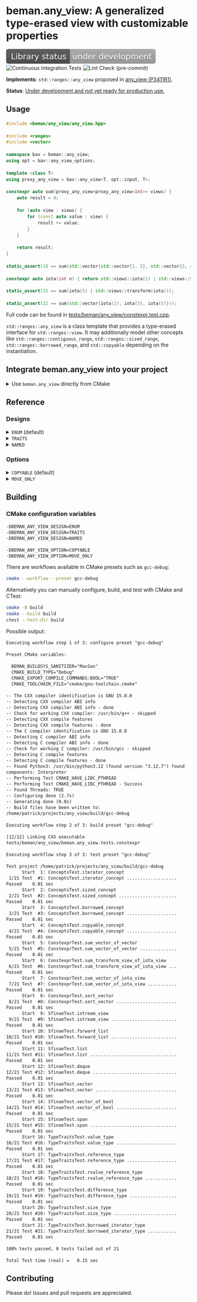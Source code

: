 <!--
SPDX-License-Identifier: Apache-2.0 WITH LLVM-exception
-->

# beman.any_view: A generalized type-erased view with customizable properties

![Library Status](https://github.com/bemanproject/beman/blob/c6997986557ec6dda98acbdf502082cdf7335526/images/badges/beman_badge-beman_library_under_development.svg)
![Continuous Integration Tests](https://github.com/bemanproject/any_view/actions/workflows/ci_tests.yml/badge.svg)
![Lint Check (pre-commit)](https://github.com/bemanproject/any_view/actions/workflows/pre-commit.yml/badge.svg)

**Implements**: `std::ranges::any_view` proposed in [any_view (P3411R1)](https://wg21.link/P3411R1).

**Status**: [Under development and not yet ready for production use.](https://github.com/bemanproject/beman/blob/main/docs/BEMAN_LIBRARY_MATURITY_MODEL.md#under-development-and-not-yet-ready-for-production-use)

## Usage

```cpp
#include <beman/any_view/any_view.hpp>

#include <ranges>
#include <vector>

namespace bav = beman::any_view;
using opt = bav::any_view_options;

template <class T>
using proxy_any_view = bav::any_view<T, opt::input, T>;

constexpr auto sum(proxy_any_view<proxy_any_view<int>> views) {
    auto result = 0;

    for (auto view : views) {
        for (const auto value : view) {
            result += value;
        }
    }

    return result;
}

static_assert(10 == sum(std::vector{std::vector{1, 2}, std::vector{3, 4}}));

constexpr auto iota(int n) { return std::views::iota(1) | std::views::take(n); };

static_assert(35 == sum(iota(5) | std::views::transform(iota)));

static_assert(22 == sum(std::vector{iota(1), iota(3), iota(5)}));
```

Full code can be found in [tests/beman/any_view/constexpr.test.cpp](tests/beman/any_view/constexpr.test.cpp).

`std::ranges::any_view` is a class template that provides a type-erased interface for `std::ranges::view`.
It may additionally model other concepts like `std::ranges::contiguous_range`, `std::ranges::sized_range`,
`std::ranges::borrowed_range`, and `std::copyable` depending on the instantiation.

## Integrate beman.any_view into your project

<details>
<summary>Use <code>beman.any_view</code> directly from CMake</summary>

For CMake based projects, you can include it as a dependency using the `FetchContent` module:

```cmake
include(FetchContent)

FetchContent_Declare(
  beman.any_view
  GIT_REPOSITORY https://github.com/bemanproject/any_view.git
  GIT_TAG main
  EXCLUDE_FROM_ALL)
FetchContent_MakeAvailable(beman.any_view)
```

You will also need to add `beman::any_view` to the link libraries of any targets that include `beman/any_view/*.hpp` in
their source or header files:

```cmake
target_link_libraries(yourlib PUBLIC beman::any_view)
```

</details>

## Reference

### Designs

<details>
<summary><code>ENUM</code> (default)</summary>

Synopsis:

```cpp
#define BEMAN_ANY_VIEW_USE_ENUM()   1
#define BEMAN_ANY_VIEW_USE_TRAITS() 0
#define BEMAN_ANY_VIEW_USE_NAMED()  0

namespace beman::any_view {

enum class any_view_options {
    input         = 0b0000000,
    forward       = 0b0000001,
    bidirectional = 0b0000011,
    random_access = 0b0000111,
    contiguous    = 0b0001111,
    sized         = 0b0010000,
    borrowed      = 0b0100000,
#if BEMAN_ANY_VIEW_USE_COPYABLE()
    copyable      = 0b1000000,
#elif BEMAN_ANY_VIEW_USE_MOVE_ONLY()
    move_only     = 0b1000000,
#endif
};

constexpr auto operator|(any_view_options l, any_view_options r) noexcept -> any_view_options;
constexpr auto operator&(any_view_options l, any_view_options r) noexcept -> any_view_options;
constexpr auto operator^(any_view_options l, any_view_options r) noexcept -> any_view_options;

constexpr auto operator~(any_view_options o) noexcept -> any_view_options;

constexpr auto operator|=(any_view_options& l, any_view_options r) noexcept -> any_view_options&;
constexpr auto operator&=(any_view_options& l, any_view_options r) noexcept -> any_view_options&;
constexpr auto operator^=(any_view_options& l, any_view_options r) noexcept -> any_view_options&;

template <class ElementT,
          any_view_options OptionsV = any_view_options::input,
          class RefT                = ElementT&,
          class RValueRefT          = /*as-rvalue-t*/<RefT>,
          class DiffT               = std::ptrdiff_t>
class any_view : public std::ranges::view_interface<any_view<ElementT, OptionsV, RefT, RValueRefT, DiffT>> {
    class iterator; // exposition-only
    class sentinel; // exposition-only

    using size_type = /*make-unsigned-like-t*/<DiffT>; // exposition-only

    static constexpr bool copyable = // exposition-only
#if BEMAN_ANY_VIEW_USE_COPYABLE()
        (OptionsV & any_view_options::copyable) == any_view_options::copyable;
#elif BEMAN_ANY_VIEW_USE_MOVE_ONLY()
        (OptionsV & any_view_options::move_only) != any_view_options::move_only;
#endif

    static constexpr bool sized = // exposition-only
        (OptionsV & any_view_options::sized) == any_view_options::sized;

  public:
    template </*viewable-range-compatible-with*/<any_view> RangeT>
    constexpr any_view(RangeT&& range);

    constexpr any_view(const any_view&) requires copyable;

    constexpr any_view(any_view&&) noexcept;

    constexpr auto operator=(const any_view&) -> any_view& requires copyable;

    constexpr auto operator=(any_view&&) noexcept -> any_view&;

    constexpr auto begin() -> iterator;

    constexpr auto end() -> sentinel;

    constexpr auto size() const -> size_type requires sized;
};

} // namespace beman::any_view

template <class ElementT, auto OptionsV, class RefT, class RValueRefT, class DiffT>
inline constexpr bool std::ranges::enable_borrowed_range<
    beman::any_view::any_view<ElementT, OptionsV, RefT, RValueRefT, DiffT>> =
        (OptionsV & beman::any_view::any_view_options::borrowed) == beman::any_view::any_view_options::borrowed;
```

</details>

<details>
<summary><code>TRAITS</code></summary>

Synopsis:

```cpp
#define BEMAN_ANY_VIEW_USE_ENUM()   0
#define BEMAN_ANY_VIEW_USE_TRAITS() 1
#define BEMAN_ANY_VIEW_USE_NAMED()  0

namespace beman::any_view {

struct default_range_traits {};

template <std::ranges::range RangeT>
struct range_traits {
    using iterator_concept      = /*range-concept-t*/<RangeT>;
    using reference_type        = std::ranges::range_reference_t<RangeT>;
    using rvalue_reference_type = std::ranges::range_rvalue_reference_t<RangeT>;
    using difference_type       = std::ranges::range_difference_t<RangeT>;

    static constexpr bool sized     = std::ranges::sized_range<RangeT>;
    static constexpr bool borrowed  = std::ranges::borrowed_range<RangeT>;
#if BEMAN_ANY_VIEW_USE_COPYABLE()
    static constexpr bool copyable  = std::copyable<RangeT>;
#elif BEMAN_ANY_VIEW_USE_MOVE_ONLY()
    static constexpr bool move_only = not std::copyable<RangeT>;
#endif
};

template <class ElementT, class RangeTraitsT = default_range_traits>
class any_view : public std::ranges::view_interface<any_view<ElementT, RangeTraitsT>> {
    class iterator; // exposition-only
    class sentinel; // exposition-only

    using difference_type = /*difference-type-or-t*/<std::ptrdiff_t, RangeTraitsT>; // exposition-only
    using size_type       = /*make-unsigned-like-t*/<difference_type>; // exposition-only

    static constexpr bool copyable = // exposition-only
#if BEMAN_ANY_VIEW_USE_COPYABLE()
        /*copyable-or-v*/<false, RangeTraitsT>;
#elif BEMAN_ANY_VIEW_USE_MOVE_ONLY()
        not /*move-only-or-v*/<false, RangeTraitsT>;
#endif

    static constexpr bool sized = /*sized-or-v*/<false, RangeTraitsT>; // exposition-only

  public:
    template </*viewable-range-compatible-with*/<any_view> RangeT>
    constexpr any_view(RangeT&& range);

    constexpr any_view(const any_view&) requires copyable;

    constexpr any_view(any_view&&) noexcept;

    constexpr auto operator=(const any_view&) -> any_view& requires copyable;

    constexpr auto operator=(any_view&&) noexcept -> any_view&;

    constexpr auto begin() -> iterator;

    constexpr auto end() -> sentinel;

    constexpr auto size() const -> size_type requires sized;
};

} // namespace beman::any_view

template <class ElementT, class RangeTraitsT>
inline constexpr bool std::ranges::enable_borrowed_range<beman::any_view::any_view<ElementT, RangeTraitsT>> =
    /*borrowed-or-v*/<false, RangeTraitsT>;
```

</details>

<details>
<summary><code>NAMED</code></summary>

Synopsis:

```cpp
#define BEMAN_ANY_VIEW_USE_ENUM()   0
#define BEMAN_ANY_VIEW_USE_TRAITS() 0
#define BEMAN_ANY_VIEW_USE_NAMED()  1

namespace beman::any_view {

template <class T>
struct type_t {
    using type = T;
};

template <class T>
inline constexpr type_t<T> type{};

template <class RefT,
          class IterConceptT = std::input_iterator_tag,
          class RValueRefT   = /*as-rvalue-t*/<RefT>,
          class DiffT        = std::ptrdiff_t>
struct any_view_options {
    type_t<RefT>         reference_type;
    type_t<IterConceptT> iterator_concept      = {};
    bool                 sized                 = false;
#if BEMAN_ANY_VIEW_USE_COPYABLE()
    bool                 copyable              = false;
#elif BEMAN_ANY_VIEW_USE_MOVE_ONLY()
    bool                 move_only             = false;
#endif
    bool                 borrowed              = false;
    type_t<RValueRefT>   rvalue_reference_type = {};
    type_t<DiffT>        difference_type       = {};
};

template <class ElementT, any_view_options OptionsV = {.reference_type = type<ElementT&>}>
class any_view : public std::ranges::view_interface<any_view<ElementT, OptionsV>> {
    class iterator; // exposition-only
    class sentinel; // exposition-only

    using difference_type = decltype(OptionsV.difference_type)::type; // exposition-only
    using size_type       = /*make-unsigned-like-t*/<difference_type>; // exposition-only

    static constexpr bool copyable = // exposition-only
#if BEMAN_ANY_VIEW_USE_COPYABLE()
        OptionsV.copyable;
#elif BEMAN_ANY_VIEW_USE_MOVE_ONLY()
        not OptionsV.move_only;
#endif

    static constexpr bool sized = OptionsV.sized; // exposition-only

  public:
    template </*viewable-range-compatible-with*/<any_view> RangeT>
    constexpr any_view(RangeT&& range);

    constexpr any_view(const any_view&) requires copyable;

    constexpr any_view(any_view&&) noexcept;

    constexpr auto operator=(const any_view&) -> any_view& requires copyable;

    constexpr auto operator=(any_view&&) noexcept -> any_view&;

    constexpr auto begin() -> iterator;

    constexpr auto end() -> sentinel;

    constexpr auto size() const -> size_type requires sized;
};

} // namespace beman::any_view

template <class ElementT, auto OptionsV>
inline constexpr bool std::ranges::enable_borrowed_range<beman::any_view::any_view<ElementT, OptionsV>> =
    OptionsV.borrowed;
```

</details>

### Options

<details>
<summary><code>COPYABLE</code> (default)</summary>

Synopsis:

```cpp
#define BEMAN_ANY_VIEW_USE_COPYABLE()  1
#define BEMAN_ANY_VIEW_USE_MOVE_ONLY() 0
```

</details>

<details>
<summary><code>MOVE_ONLY</code></summary>

Synopsis:

```cpp
#define BEMAN_ANY_VIEW_USE_COPYABLE()  0
#define BEMAN_ANY_VIEW_USE_MOVE_ONLY() 1
```

</details>

## Building

### CMake configuration variables

```text
-DBEMAN_ANY_VIEW_DESIGN=ENUM
-DBEMAN_ANY_VIEW_DESIGN=TRAITS
-DBEMAN_ANY_VIEW_DESIGN=NAMED

-DBEMAN_ANY_VIEW_OPTION=COPYABLE
-DBEMAN_ANY_VIEW_OPTION=MOVE_ONLY
```

There are workflows available in CMake presets such as `gcc-debug`:

```bash
cmake --workflow --preset gcc-debug
```

Alternatively you can manually configure, build, and test with CMake and CTest:

```bash
cmake -B build
cmake --build build
ctest --test-dir build
```

Possible output:

```text
Executing workflow step 1 of 3: configure preset "gcc-debug"

Preset CMake variables:

  BEMAN_BUILDSYS_SANITIZER="MaxSan"
  CMAKE_BUILD_TYPE="Debug"
  CMAKE_EXPORT_COMPILE_COMMANDS:BOOL="TRUE"
  CMAKE_TOOLCHAIN_FILE="cmake/gnu-toolchain.cmake"

-- The CXX compiler identification is GNU 15.0.0
-- Detecting CXX compiler ABI info
-- Detecting CXX compiler ABI info - done
-- Check for working CXX compiler: /usr/bin/g++ - skipped
-- Detecting CXX compile features
-- Detecting CXX compile features - done
-- The C compiler identification is GNU 15.0.0
-- Detecting C compiler ABI info
-- Detecting C compiler ABI info - done
-- Check for working C compiler: /usr/bin/gcc - skipped
-- Detecting C compile features
-- Detecting C compile features - done
-- Found Python3: /usr/bin/python3.12 (found version "3.12.7") found components: Interpreter
-- Performing Test CMAKE_HAVE_LIBC_PTHREAD
-- Performing Test CMAKE_HAVE_LIBC_PTHREAD - Success
-- Found Threads: TRUE
-- Configuring done (2.7s)
-- Generating done (0.0s)
-- Build files have been written to: /home/patrick/projects/any_view/build/gcc-debug

Executing workflow step 2 of 3: build preset "gcc-debug"

[12/12] Linking CXX executable tests/beman/any_view/beman.any_view.tests.constexpr

Executing workflow step 3 of 3: test preset "gcc-debug"

Test project /home/patrick/projects/any_view/build/gcc-debug
      Start  1: ConceptsTest.iterator_concept
 1/21 Test  #1: ConceptsTest.iterator_concept ...................   Passed    0.01 sec
      Start  2: ConceptsTest.sized_concept
 2/21 Test  #2: ConceptsTest.sized_concept ......................   Passed    0.01 sec
      Start  3: ConceptsTest.borrowed_concept
 3/21 Test  #3: ConceptsTest.borrowed_concept ...................   Passed    0.01 sec
      Start  4: ConceptsTest.copyable_concept
 4/21 Test  #4: ConceptsTest.copyable_concept ...................   Passed    0.01 sec
      Start  5: ConstexprTest.sum_vector_of_vector
 5/21 Test  #5: ConstexprTest.sum_vector_of_vector ..............   Passed    0.01 sec
      Start  6: ConstexprTest.sum_transform_view_of_iota_view
 6/21 Test  #6: ConstexprTest.sum_transform_view_of_iota_view ...   Passed    0.01 sec
      Start  7: ConstexprTest.sum_vector_of_iota_view
 7/21 Test  #7: ConstexprTest.sum_vector_of_iota_view ...........   Passed    0.01 sec
      Start  8: ConstexprTest.sort_vector
 8/21 Test  #8: ConstexprTest.sort_vector .......................   Passed    0.01 sec
      Start  9: SfinaeTest.istream_view
 9/21 Test  #9: SfinaeTest.istream_view .........................   Passed    0.01 sec
      Start 10: SfinaeTest.forward_list
10/21 Test #10: SfinaeTest.forward_list .........................   Passed    0.01 sec
      Start 11: SfinaeTest.list
11/21 Test #11: SfinaeTest.list .................................   Passed    0.01 sec
      Start 12: SfinaeTest.deque
12/21 Test #12: SfinaeTest.deque ................................   Passed    0.01 sec
      Start 13: SfinaeTest.vector
13/21 Test #13: SfinaeTest.vector ...............................   Passed    0.01 sec
      Start 14: SfinaeTest.vector_of_bool
14/21 Test #14: SfinaeTest.vector_of_bool .......................   Passed    0.01 sec
      Start 15: SfinaeTest.span
15/21 Test #15: SfinaeTest.span .................................   Passed    0.01 sec
      Start 16: TypeTraitsTest.value_type
16/21 Test #16: TypeTraitsTest.value_type .......................   Passed    0.01 sec
      Start 17: TypeTraitsTest.reference_type
17/21 Test #17: TypeTraitsTest.reference_type ...................   Passed    0.01 sec
      Start 18: TypeTraitsTest.rvalue_reference_type
18/21 Test #18: TypeTraitsTest.rvalue_reference_type ............   Passed    0.01 sec
      Start 19: TypeTraitsTest.difference_type
19/21 Test #19: TypeTraitsTest.difference_type ..................   Passed    0.01 sec
      Start 20: TypeTraitsTest.size_type
20/21 Test #20: TypeTraitsTest.size_type ........................   Passed    0.01 sec
      Start 21: TypeTraitsTest.borrowed_iterator_type
21/21 Test #21: TypeTraitsTest.borrowed_iterator_type ...........   Passed    0.01 sec

100% tests passed, 0 tests failed out of 21

Total Test time (real) =   0.15 sec
```

## Contributing

Please do! Issues and pull requests are appreciated.
